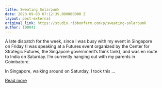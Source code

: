 ```yaml
---
title: Sweating Solarpunk
date: 2023-09-03 07:12:39.000000000 Z
layout: post-external
original_link: https://studio.ribbonfarm.com/p/sweating-solarpunk
author: 100041
---
```


A late dispatch for the week, since I was busy with my event in Singapore on Friday (I was speaking at a Futures event organized by the Center for Strategic Futures, the Singapore government’s think tank), and was en route to India on Saturday. I’m currently hanging out with my parents in Coimbatore.

In Singapore, walking around on Saturday, I took this …

[Read more](https://studio.ribbonfarm.com/p/sweating-solarpunk)

